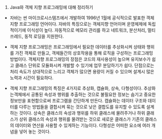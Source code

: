 1. Java와 객체 지향 프로그래밍에 대해 정리하기

- 자바는 썬 마이크로시스템즈에서 개발하여 1996년 1월에 공식적으로 발표한 객체지향 프로그래밍 언어이다.
자바의 특징으로는 객체지향 언어이며 운영체제에 독립적이기에 이식성이 높다. 자동적으로 메모리 관리를 하고 네트워크, 분산처리, 멀티쓰레드, 동적 로딩을 지원한다. 

- 객체 지향 프로그래밍은 프로그래밍에서 필요한 데이터를 추상화시켜 상태와 행위를 가진 객체로 만들고, 객체들간의 상호작용을 통해 로직을 구성하는 프로그래밍 방법이다. 
객체지향 프로그래밍의 장점은 코드의 재사용성이 높으며 유지보수가 쉽고 클래스 단위로 모듈화시켜 개발할 수 있기에 업무 분담하기가 쉽다. 단점으로는 처리 속도가 상대적으로 느리고 객체가 많으면 용량이 커질 수 있으며 설계시 많은 노력과 시간이 필요하다.

- 객체 지향 프로그래밍의 특징은 4가지로 추상화, 캡슐화, 상속, 다형성이다.
 추상화는객체에서 공통된 속성과 행위를 추출하는 것으로 불필요한 정보는 숨기고 중요한 정보만을 표현함으로써 프로그램을 간단하게 만든다.
 캡슐화는 데이터 구조와 데이터를 다루는 방법들을 결합시켜 묶는 것으로 낮은 결합도를 유지할 수 있도록 설계하는 것이다.
 상속은 클래스의 속성과 행위를 하위 클래스에 물려주거나 하위 클래스가 상위 클래스의 속성과 행위를 물려받는 것으로 새로운 클래스가 기존의 클래스의 데이터와 연산을 사용할 수 있게하는 기능이다.
 다형성은 어떠한 요소에 여러 개념을 넣어 놓는 것이다.

